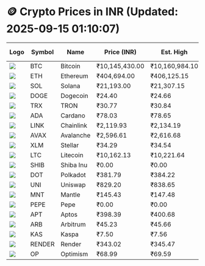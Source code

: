 # 🪙 Crypto Prices in INR (Updated: 2025-09-15 01:10:07)

| Logo | Symbol | Name       | Price (INR) | Est. High | Est. Low | Gross Profit | Fees | Net Profit | ROI % |
|------|--------|------------|-------------|-----------|----------|---------------|------|-------------|--------|
| ![](https://coin-images.coingecko.com/coins/images/1/large/bitcoin.png?1696501400) | BTC    | Bitcoin    | ₹10,145,430.00 | ₹10,160,984.10 | ₹10,129,875.90 | ₹307.09 | ₹200.00 | ₹107.09 | 0.11% |
| ![](https://coin-images.coingecko.com/coins/images/279/large/ethereum.png?1696501628) | ETH    | Ethereum   | ₹404,694.00 | ₹406,125.15 | ₹403,262.85 | ₹709.79 | ₹200.00 | ₹509.79 | 0.51% |
| ![](https://coin-images.coingecko.com/coins/images/4128/large/solana.png?1718769756) | SOL    | Solana     | ₹21,193.00 | ₹21,307.15 | ₹21,078.85 | ₹1,083.08 | ₹200.00 | ₹883.08 | 0.88% |
| ![](https://coin-images.coingecko.com/coins/images/5/large/dogecoin.png?1696501409) | DOGE   | Dogecoin   | ₹24.40 | ₹24.66 | ₹24.14 | ₹2,175.04 | ₹200.00 | ₹1,975.04 | 1.98% |
| ![](https://coin-images.coingecko.com/coins/images/1094/large/tron-logo.png?1696502193) | TRX    | TRON       | ₹30.77 | ₹30.84 | ₹30.70 | ₹429.91 | ₹200.00 | ₹229.91 | 0.23% |
| ![](https://coin-images.coingecko.com/coins/images/975/large/cardano.png?1696502090) | ADA    | Cardano    | ₹78.03 | ₹78.65 | ₹77.41 | ₹1,604.46 | ₹200.00 | ₹1,404.46 | 1.40% |
| ![](https://coin-images.coingecko.com/coins/images/877/large/chainlink-new-logo.png?1696502009) | LINK   | Chainlink  | ₹2,119.93 | ₹2,134.19 | ₹2,105.67 | ₹1,354.34 | ₹200.00 | ₹1,154.34 | 1.15% |
| ![](https://coin-images.coingecko.com/coins/images/12559/large/Avalanche_Circle_RedWhite_Trans.png?1696512369) | AVAX   | Avalanche  | ₹2,596.61 | ₹2,616.68 | ₹2,576.54 | ₹1,557.90 | ₹200.00 | ₹1,357.90 | 1.36% |
| ![](https://coin-images.coingecko.com/coins/images/100/large/fmpFRHHQ_400x400.jpg?1735231350) | XLM    | Stellar    | ₹34.29 | ₹34.54 | ₹34.04 | ₹1,462.94 | ₹200.00 | ₹1,262.94 | 1.26% |
| ![](https://coin-images.coingecko.com/coins/images/2/large/litecoin.png?1696501400) | LTC    | Litecoin   | ₹10,162.13 | ₹10,221.64 | ₹10,102.62 | ₹1,178.19 | ₹200.00 | ₹978.19 | 0.98% |
| ![](https://coin-images.coingecko.com/coins/images/11939/large/shiba.png?1696511800) | SHIB   | Shiba Inu  | ₹0.00 | ₹0.00 | ₹0.00 | ₹1,454.65 | ₹200.00 | ₹1,254.65 | 1.25% |
| ![](https://coin-images.coingecko.com/coins/images/12171/large/polkadot.png?1696512008) | DOT    | Polkadot   | ₹381.79 | ₹384.22 | ₹379.36 | ₹1,280.31 | ₹200.00 | ₹1,080.31 | 1.08% |
| ![](https://coin-images.coingecko.com/coins/images/12504/large/uniswap-logo.png?1720676669) | UNI    | Uniswap    | ₹829.20 | ₹838.65 | ₹819.75 | ₹2,305.58 | ₹200.00 | ₹2,105.58 | 2.11% |
| ![](https://coin-images.coingecko.com/coins/images/30980/large/Mantle-Logo-mark.png?1739213200) | MNT    | Mantle     | ₹145.43 | ₹147.48 | ₹143.38 | ₹2,856.00 | ₹200.00 | ₹2,656.00 | 2.66% |
| ![](https://coin-images.coingecko.com/coins/images/29850/large/pepe-token.jpeg?1696528776) | PEPE   | Pepe       | ₹0.00 | ₹0.00 | ₹0.00 | ₹2,012.67 | ₹200.00 | ₹1,812.67 | 1.81% |
| ![](https://coin-images.coingecko.com/coins/images/26455/large/aptos_round.png?1696525528) | APT    | Aptos      | ₹398.39 | ₹400.68 | ₹396.10 | ₹1,158.05 | ₹200.00 | ₹958.05 | 0.96% |
| ![](https://coin-images.coingecko.com/coins/images/16547/large/arb.jpg?1721358242) | ARB    | Arbitrum   | ₹45.23 | ₹45.66 | ₹44.80 | ₹1,915.14 | ₹200.00 | ₹1,715.14 | 1.72% |
| ![](https://coin-images.coingecko.com/coins/images/25751/large/kaspa-icon-exchanges.png?1696524837) | KAS    | Kaspa      | ₹7.50 | ₹7.56 | ₹7.44 | ₹1,531.64 | ₹200.00 | ₹1,331.64 | 1.33% |
| ![](https://coin-images.coingecko.com/coins/images/11636/large/rndr.png?1696511529) | RENDER | Render     | ₹343.02 | ₹345.47 | ₹340.57 | ₹1,441.13 | ₹200.00 | ₹1,241.13 | 1.24% |
| ![](https://coin-images.coingecko.com/coins/images/25244/large/Optimism.png?1696524385) | OP     | Optimism   | ₹68.99 | ₹69.59 | ₹68.39 | ₹1,767.92 | ₹200.00 | ₹1,567.92 | 1.57% |
